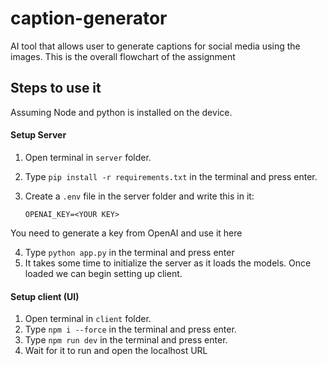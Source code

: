 # caption-generator
AI tool that allows user to generate captions for social media using the images. This is the overall flowchart of the assignment

## Steps to use it
Assuming Node and python is installed on the device.

#### Setup Server
1. Open terminal in ```server``` folder.
2. Type ```pip install -r requirements.txt``` in the terminal and press enter.
3. Create a ```.env``` file in the server folder and write this in it:

    ```OPENAI_KEY=<YOUR KEY>```

You need to generate a key from OpenAI and use it here

4. Type ```python app.py``` in the terminal and press enter
5. It takes some time to initialize the server as it loads the models. Once loaded we can begin setting up client.

#### Setup client (UI)
1. Open terminal in ```client``` folder.
2. Type ```npm i --force``` in the terminal and press enter.
3. Type ```npm run dev``` in the terminal and press enter.
4. Wait for it to run and open the localhost URL

